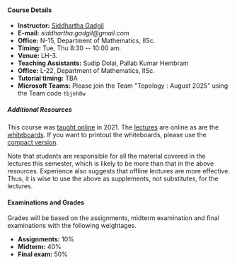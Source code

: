 #### Course Details
  
* __Instructor:__ [Siddhartha Gadgil](https://math.iisc.ac.in/~gadgil)
* __E-mail:__ _siddhartha.gadgil@gmail.com_
* __Office:__ N-15, Department of Mathematics, IISc.
* __Timing:__ Tue, Thu 8:30 -- 10:00 am.
* __Venue:__ LH-3.
* __Teaching Assistants:__ Sudip Dolai, Pallab Kumar Hembram
* __Office:__ L-22, Department of Mathematics, IISc.
* __Tutorial timing:__ TBA
* __Microsoft Teams:__ Please join the Team "Topology : August 2025" using the Team code `tbjeh8w`

##### Additional Resources

This course was [taught online](https://math.iisc.ac.in/~gadgil/topology-2021/index.html) in 2021. The [lectures](https://math.iisc.ac.in/~gadgil/topology-2021/all-lectures/) are online as are the [whiteboards](https://math.iisc.ac.in/~gadgil/topology-2021/Whiteboard.pdf). If you want to printout the whiteboards, please use the [compact version](notes.pdf).

Note that students are responsible for all the material covered in the lectures this semester, which is likely to be more than that in the above resources. Experience also suggests that offline lectures are more effective. Thus, it is wise to use the above as supplements, not substitutes, for the lectures.

#### Examinations and Grades

Grades will be based on the  assignments, midterm examination and final examinations with the following weightages.

* __Assignments:__ 10%
* __Midterm:__ 40%
* __Final exam:__ 50%

